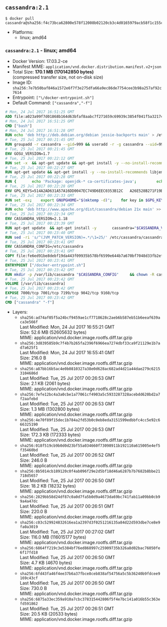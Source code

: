 ## `cassandra:2.1`

```console
$ docker pull cassandra@sha256:f4c73bca62800e578f12008b02120cb3c4d0165979acb58f1c155ca30547a99a
```

-	Platforms:
	-	linux; amd64

### `cassandra:2.1` - linux; amd64

-	Docker Version: 17.03.2-ce
-	Manifest MIME: `application/vnd.docker.distribution.manifest.v2+json`
-	Total Size: **170.1 MB (170142850 bytes)**  
	(compressed transfer size, not on-disk size)
-	Image ID: `sha256:7e7b50baf846a1572e6f7f3e275dfa66a9ec86de7754cee3b98a257af92c7614`
-	Entrypoint: `["\/docker-entrypoint.sh"]`
-	Default Command: `["cassandra","-f"]`

```dockerfile
# Mon, 24 Jul 2017 16:51:25 GMT
ADD file:a023a99f7d01868b164d63bfaf8aabc7f271659c69939c3854f041f5a3217428 in / 
# Mon, 24 Jul 2017 16:51:25 GMT
CMD ["bash"]
# Mon, 24 Jul 2017 16:51:28 GMT
RUN echo 'deb http://deb.debian.org/debian jessie-backports main' > /etc/apt/sources.list.d/backports.list
# Tue, 25 Jul 2017 00:21:45 GMT
RUN groupadd -r cassandra --gid=999 && useradd -r -g cassandra --uid=999 cassandra
# Tue, 25 Jul 2017 00:21:45 GMT
ENV GOSU_VERSION=1.7
# Tue, 25 Jul 2017 00:22:12 GMT
RUN set -x 	&& apt-get update && apt-get install -y --no-install-recommends ca-certificates wget && rm -rf /var/lib/apt/lists/* 	&& wget -O /usr/local/bin/gosu "https://github.com/tianon/gosu/releases/download/$GOSU_VERSION/gosu-$(dpkg --print-architecture)" 	&& wget -O /usr/local/bin/gosu.asc "https://github.com/tianon/gosu/releases/download/$GOSU_VERSION/gosu-$(dpkg --print-architecture).asc" 	&& export GNUPGHOME="$(mktemp -d)" 	&& gpg --keyserver ha.pool.sks-keyservers.net --recv-keys B42F6819007F00F88E364FD4036A9C25BF357DD4 	&& gpg --batch --verify /usr/local/bin/gosu.asc /usr/local/bin/gosu 	&& rm -r "$GNUPGHOME" /usr/local/bin/gosu.asc 	&& chmod +x /usr/local/bin/gosu 	&& gosu nobody true 	&& apt-get purge -y --auto-remove ca-certificates wget
# Tue, 25 Jul 2017 00:22:27 GMT
RUN apt-get update && apt-get install -y --no-install-recommends libjemalloc1 && rm -rf /var/lib/apt/lists/*
# Tue, 25 Jul 2017 00:22:28 GMT
RUN { 		echo 'Package: openjdk-* ca-certificates-java'; 		echo 'Pin: release n=*-backports'; 		echo 'Pin-Priority: 990'; 	} > /etc/apt/preferences.d/java-backports
# Tue, 25 Jul 2017 00:22:28 GMT
ENV GPG_KEYS=514A2AD631A57A16DD0047EC749D6EEC0353B12C 	A26E528B271F19B9E5D8E19EA278B781FE4B2BDA
# Tue, 25 Jul 2017 00:22:33 GMT
RUN set -ex; 	export GNUPGHOME="$(mktemp -d)"; 	for key in $GPG_KEYS; do 		gpg --keyserver ha.pool.sks-keyservers.net --recv-keys "$key"; 	done; 	gpg --export $GPG_KEYS > /etc/apt/trusted.gpg.d/cassandra.gpg; 	rm -r "$GNUPGHOME"; 	apt-key list
# Tue, 25 Jul 2017 00:22:34 GMT
RUN echo 'deb http://www.apache.org/dist/cassandra/debian 21x main' >> /etc/apt/sources.list.d/cassandra.list
# Tue, 25 Jul 2017 00:22:34 GMT
ENV CASSANDRA_VERSION=2.1.18
# Tue, 25 Jul 2017 00:23:39 GMT
RUN apt-get update 	&& apt-get install -y 		cassandra="$CASSANDRA_VERSION" 		cassandra-tools="$CASSANDRA_VERSION" 	&& rm -rf /var/lib/apt/lists/*
# Tue, 25 Jul 2017 00:23:40 GMT
RUN sed -ri 's/^(JVM_PATCH_VERSION)=.*/\1=25/' /etc/cassandra/cassandra-env.sh
# Tue, 25 Jul 2017 00:23:41 GMT
ENV CASSANDRA_CONFIG=/etc/cassandra
# Tue, 25 Jul 2017 00:23:41 GMT
COPY file:fe6ed91be8debf19da443f09935b578bf6599e644b7a670bf7048d33fb2efa9e in /docker-entrypoint.sh 
# Tue, 25 Jul 2017 00:23:41 GMT
ENTRYPOINT ["/docker-entrypoint.sh"]
# Tue, 25 Jul 2017 00:23:42 GMT
RUN mkdir -p /var/lib/cassandra "$CASSANDRA_CONFIG" 	&& chown -R cassandra:cassandra /var/lib/cassandra "$CASSANDRA_CONFIG" 	&& chmod 777 /var/lib/cassandra "$CASSANDRA_CONFIG"
# Tue, 25 Jul 2017 00:23:42 GMT
VOLUME [/var/lib/cassandra]
# Tue, 25 Jul 2017 00:23:42 GMT
EXPOSE 7000/tcp 7001/tcp 7199/tcp 9042/tcp 9160/tcp
# Tue, 25 Jul 2017 00:23:42 GMT
CMD ["cassandra" "-f"]
```

-	Layers:
	-	`sha256:ad74af05f5a24bcf9459ae1cf7718628c2aeb6b587eb51b6eeaf639aca3e566f`  
		Last Modified: Mon, 24 Jul 2017 16:55:21 GMT  
		Size: 52.6 MB (52605632 bytes)  
		MIME: application/vnd.docker.image.rootfs.diff.tar.gzip
	-	`sha256:3d839585b9c7f4b7b265fa2396f6966ea7274dbf33ca9f21129e1b7ad7a625f1`  
		Last Modified: Mon, 24 Jul 2017 16:55:41 GMT  
		Size: 216.0 B  
		MIME: application/vnd.docker.image.rootfs.diff.tar.gzip
	-	`sha256:a87bb16b5ac4e0b0810327a38e0d628ac682ad4d21a44dae279c62153104686d`  
		Last Modified: Tue, 25 Jul 2017 00:26:53 GMT  
		Size: 2.1 KB (2061 bytes)  
		MIME: application/vnd.docker.image.rootfs.diff.tar.gzip
	-	`sha256:7efe12bc4a3a0cbe1a77061cf4903a5c5933287328acebdd620bd2a7f2aafebd`  
		Last Modified: Tue, 25 Jul 2017 00:26:53 GMT  
		Size: 1.3 MB (1302800 bytes)  
		MIME: application/vnd.docker.image.rootfs.diff.tar.gzip
	-	`sha256:4e70f89f15dec1b784a2fd53b0c0eb8eda3151599edbbfc4cc5e92c666325190`  
		Last Modified: Tue, 25 Jul 2017 00:26:53 GMT  
		Size: 172.3 KB (172333 bytes)  
		MIME: application/vnd.docker.image.rootfs.diff.tar.gzip
	-	`sha256:018f519cb9b0d0d23bf55a034660f73098911b192110a615005e4ef5f35460bd`  
		Last Modified: Tue, 25 Jul 2017 00:26:52 GMT  
		Size: 246.0 B  
		MIME: application/vnd.docker.image.rootfs.diff.tar.gzip
	-	`sha256:8b5014cb189120c0f4ab096f29e2d5bf18d46a6287b7b7682b8bbe21718d5657`  
		Last Modified: Tue, 25 Jul 2017 00:26:50 GMT  
		Size: 18.2 KB (18232 bytes)  
		MIME: application/vnd.docker.image.rootfs.diff.tar.gzip
	-	`sha256:2829bb58d24df87c0a0d7fa5b0d9a4673da69bc741fab11a09bb0cb99a4a47dc`  
		Last Modified: Tue, 25 Jul 2017 00:26:51 GMT  
		Size: 220.0 B  
		MIME: application/vnd.docker.image.rootfs.diff.tar.gzip
	-	`sha256:c03c529924832616ea1a2397d3f0251216135a84d22d593dbe7ce8e9fa0a3019`  
		Last Modified: Tue, 25 Jul 2017 00:27:02 GMT  
		Size: 116.0 MB (116015177 bytes)  
		MIME: application/vnd.docker.image.rootfs.diff.tar.gzip
	-	`sha256:6864ff219c3e5384bf76ed868997c25909735b326a8d02bac76050fe6f17fd18`  
		Last Modified: Tue, 25 Jul 2017 00:26:50 GMT  
		Size: 4.7 KB (4670 bytes)  
		MIME: application/vnd.docker.image.rootfs.diff.tar.gzip
	-	`sha256:6fd43fa46f4ee37b6a37fbce8ceb838af54756a5c5b36240b9fdcee9169c43cf`  
		Last Modified: Tue, 25 Jul 2017 00:26:50 GMT  
		Size: 730.0 B  
		MIME: application/vnd.docker.image.rootfs.diff.tar.gzip
	-	`sha256:6875a33ec359a910a7cbc378315442806f5f4e7bc141a016b55c363efd591862`  
		Last Modified: Tue, 25 Jul 2017 00:26:51 GMT  
		Size: 20.5 KB (20533 bytes)  
		MIME: application/vnd.docker.image.rootfs.diff.tar.gzip
